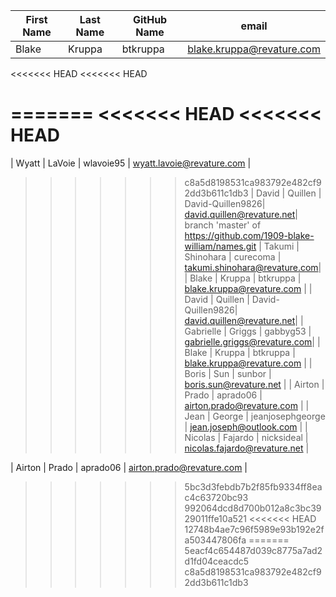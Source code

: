 | First Name    | Last Name     | GitHub Name   | email                        |
| ---------     | ----------    | -----------   | ----------                   |
| Blake         | Kruppa        | btkruppa      | blake.kruppa@revature.com    |
<<<<<<< HEAD
<<<<<<< HEAD

=======
<<<<<<< HEAD
<<<<<<< HEAD
=======
| Wyatt         | LaVoie        | wlavoie95     | wyatt.lavoie@revature.com    |
>>>>>>> c8a5d8198531ca983792e482cf92dd3b611c1db3
| David		    | Quillen	    | David-Quillen9826| david.quillen@revature.net|
>>>>>>> branch 'master' of https://github.com/1909-blake-william/names.git
| Takumi        | Shinohara     | curecoma      | takumi.shinohara@revature.com|
| Blake         | Kruppa        | btkruppa      | blake.kruppa@revature.com    |
| David		    | Quillen	    | David-Quillen9826| david.quillen@revature.net|
| Gabrielle     | Griggs        | gabbyg53      | gabrielle.griggs@revature.com|
| Blake         | Kruppa        | btkruppa      | blake.kruppa@revature.com    |
| Boris         | Sun           | sunbor        | boris.sun@revature.net       |
| Airton        | Prado         | aprado06      | airton.prado@revature.com    |
| Jean          | George        | jeanjosephgeorge | jean.joseph@outlook.com    | 
| Nicolas       | Fajardo       | nicksideal    | nicolas.fajardo@revature.net | 






| Airton       | Prado        | aprado06       | airton.prado@revature.com    |
>>>>>>> 5bc3d3febdb7b2f85fb9334ff8eac4c63720bc93
>>>>>>> 992064dcd8d700b012a8c3bc3929011ffe10a521
<<<<<<< HEAD
>>>>>>> 12748b4ae7c96f5989e93b192e2fa503447806fa
=======
>>>>>>> 5eacf4c654487d039c8775a7ad2d1fd04ceacdc5
>>>>>>> c8a5d8198531ca983792e482cf92dd3b611c1db3
